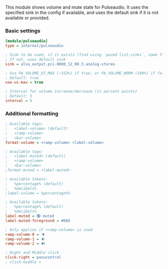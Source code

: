 This module shows volume and mute state for Pulseaudio. It uses the specified sink in the config if available, and uses the default sink if it is not available or provided.

### Basic settings
```ini
[module/pulseaudio]
type = internal/pulseaudio

; Sink to be used, if it exists (find using `pacmd list-sinks`, name field)
; If not, uses default sink
sink = alsa_output.pci-0000_12_00.3.analog-stereo

; Use PA_VOLUME_UI_MAX (~153%) if true, or PA_VOLUME_NORM (100%) if false
; Default: true
use-ui-max = true

; Interval for volume increase/decrease (in percent points)
; Default: 5
interval = 5
```

### Additional formatting
```ini
; Available tags:
;   <label-volume> (default)
;   <ramp-volume>
;   <bar-volume>
format-volume = <ramp-volume> <label-volume>

; Available tags:
;   <label-muted> (default)
;   <ramp-volume>
;   <bar-volume>
;format-muted = <label-muted>

; Available tokens:
;   %percentage% (default)
;   %decibels%
;label-volume = %percentage%%

; Available tokens:
;   %percentage% (default)
;   %decibels%
label-muted = 🔇 muted
label-muted-foreground = #666

; Only applies if <ramp-volume> is used
ramp-volume-0 = 🔈
ramp-volume-1 = 🔉
ramp-volume-2 = 🔊

; Right and Middle click
click-right = pavucontrol
; click-middle = 

```
